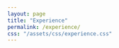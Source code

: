 ```yaml
---
layout: page
title: "Experience"
permalink: /experience/
css: "/assets/css/experience.css"
---
```


<div class="spacer"></div>

<!-- Horizontal layout of all steps -->
<div class="experience-step" data-observe>
  <div class="container" style="display: flex; justify-content: center; gap: 50px; flex-wrap: nowrap; align-items: flex-start;">

    <!-- Step 1 -->
    <div style="text-align: center;">
      <div class="bold-text year-label">2016 - 2019</div>
      <div class="circle">
        <span class="bold-text">University of Tokyo</span><br>JSPS Research Fellow (DC1)<br>(Apr 2016 - Mar 2019)
      </div>
      <ul class="custom-bullets">
        <li>Aug 2017, Aug 2018, Visitor at Perimeter Institute (Canada)</li>
        <li>Sep 2018 - Oct 2018, Visitor at Cornell University (USA)</li>
      </ul>
    </div>

    <!-- Step 2 -->
    <div style="text-align: center; margin-top: 300px;">
      <div class="bold-text year-label">2019 - 2022</div>
      <div style="display: flex; justify-content: center; align-items: center; gap: 10px;">
        <div class="circle">
          <span class="bold-text">RIKEN iTHEMS</span><br>Special Postdoctoral Researcher<br>(Apr 2019 - Mar 2022)
        </div>
        <div class="circle">
          <span class="bold-text">Cornell University (USA)</span><br>Postdoctoral Researcher<br>(Sep 2019 - Aug 2020)
        </div>
      </div>
    </div>

    <!-- Step 3 -->
    <div style="text-align: center;">
      <div class="bold-text year-label">2022 - 2025</div>
      <div style="display: flex; justify-content: center; align-items: center; gap: 10px;">
        <div class="circle">
          <span class="bold-text">YITP, Kyoto University</span><br>Research Assistant Professor<br>(Apr 2022 - Mar 2025)
        </div>
        <div class="circle">
          <span class="bold-text">Princeton University (USA)</span><br>Postdoctoral Researcher<br>(Sep 2022 - Mar 2025)
        </div>
      </div>
      <ul class="custom-bullets">
        <li><span class="bold-text">Apr 2022 - Mar 2025</span></li>
        <li>JSPS Research Fellow (PD) (Apr 2022 - Sep 2022)</li>
        <li>JSPS Research Fellow (CPD) (Oct 2022 - Mar 2025)</li>
      </ul>
    </div>

    <!-- Step 4 -->
    <div style="text-align: center; margin-top: 300px;">
      <div class="bold-text year-label">2025 - Present</div>
      <div class="circle dark-green">
        <span class="bold-text">University of Osaka</span><br>Assistant Professor (tenured)<br>(Apr 2025 - present)
      </div>
      <ul class="custom-bullets">
        <li>—</li>
      </ul>
    </div>

  </div>
</div>

<style>
.experience-step {
  opacity: 0;
  transform: translateY(30px);
  transition: opacity 0.8s ease-out, transform 0.8s ease-out;
  margin-bottom: 60px;
}
.experience-step.visible {
  opacity: 1;
  transform: translateY(0);
}
.circle {
  width: 240px;
  height: 240px;
  border-radius: 50%;
  background-color: #a8d5ba;
  color: white;
  display: flex;
  justify-content: center;
  align-items: center;
  padding: 20px;
  text-align: center;
  position: relative;
  overflow: hidden;
  flex-direction: column;
  font-size: 0.9rem;
  line-height: 1.3;
  word-break: break-word;
}
.circle.dark-green {
  background-color: #2c5e3e;
}
.year-label {
  font-size: 1.3rem;
  font-weight: bold;
  text-align: center;
  margin-bottom: 10px;
}
.custom-bullets {
  list-style: none;
  padding: 0;
  margin: 20px auto 10px auto;
  max-width: 600px;
  text-align: left;
}
</style>

<script>
document.addEventListener("DOMContentLoaded", function () {
  const steps = document.querySelectorAll('[data-observe]');
  let delay = 0;

  const observer = new IntersectionObserver((entries, observer) => {
    entries
      .filter(entry => entry.isIntersecting)
      .sort((a, b) => a.target.offsetTop - b.target.offsetTop)
      .forEach((entry, index) => {
        setTimeout(() => {
          entry.target.classList.add("visible");
        }, delay);
        delay += 300;
        observer.unobserve(entry.target);
      });
  }, {
    threshold: 0.1
  });

  steps.forEach(step => observer.observe(step));
});
</script>

